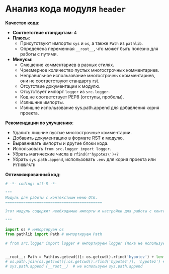 # Анализ кода модуля `header`

**Качество кода**:
- **Соответствие стандартам**: 4
- **Плюсы**:
    - Присутствуют импорты `sys` и `os`, а также `Path` из `pathlib`.
    - Определена переменная `__root__`, что может быть полезно для работы с путями.
- **Минусы**:
    - Смешение комментариев в разных стилях.
    - Чрезмерное количество пустых многострочных комментариев.
    - Неправильное использование многострочных комментариев, они не соответствуют стандарту rst.
    - Отсутствие документации к модулю.
    - Отсутствует импорт `logger` из `src.logger`.
    - Код не соответствует PEP8 (отступы, пробелы).
    - Излишние импорты.
    - Излишне использование sys.path.append для добавления корня проекта.

**Рекомендации по улучшению**:
- Удалить лишние пустые многострочные комментарии.
- Добавить документацию в формате RST к модулю.
- Выравнивать импорты и другие блоки кода.
- Использовать `from src.logger import logger`.
- Убрать магические числа в `rfind(r'hypotez\')+7`
-  Убрать `sys.path.append`, использовать `.env` для корня проекта или `PYTHONPATH`

**Оптимизированный код**:

```python
# -*- coding: utf-8 -*-

"""
Модуль для работы с контекстным меню Qt6.
===========================================

Этот модуль содержит необходимые импорты и настройки для работы с контекстным меню в Qt6.

"""

import os # импортируем os
from pathlib import Path # импортируем Path

# from src.logger import logger # импортируем logger (пока не используется)


__root__: Path = Path(os.getcwd()[: os.getcwd().rfind('hypotez') + len('hypotez')]) # Определяем корень проекта
# os.path.join(os.getcwd()[:os.getcwd().rfind('hypotez')], 'hypotez') # путь к корню проекта
# sys.path.append (__root__)  # не используем sys.path.append
```